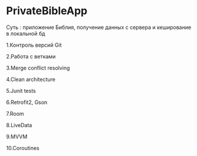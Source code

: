 # PrivateBibleApp
Суть : приложение Библия, получение данных с сервера и кеширование в локальной бд

1.Контроль версий Git

2.Работа с ветками

3.Merge conflict resolving

4.Clean architecture

5.Junit tests

6.Retrofit2, Gson

7.Room

8.LiveData

9.MVVM

10.Coroutines
